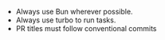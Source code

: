 - Always use Bun wherever possible.
- Always use turbo to run tasks.
- PR titles must follow conventional commits